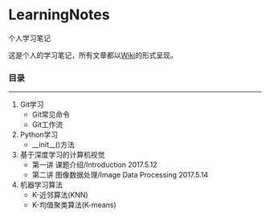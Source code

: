# LearningNotes
个人学习笔记

这是个人的学习笔记，所有文章都以[Wiki](https://github.com/william-hyx/NotesOfLearning/wiki)的形式呈现。

### 目录

---

1. Git学习
    - Git常见命令
    - Git工作流
2. Python学习
    - \_\_init\_\_()方法
3. 基于深度学习的计算机视觉
    - 第一讲 课题介绍/Introduction 2017.5.12
    - 第二讲 图像数据处理/Image Data Processing 2017.5.14
4. 机器学习算法
    - K-近邻算法(KNN)
    - K-均值聚类算法(K-means)
